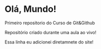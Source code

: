 # Olá, Mundo!
 Primeiro repositorio do Curso de Git&Github

 Repositório criado durante uma aula ao vivo!
 
 Essa linha eu adicionei diretamnete do site!
